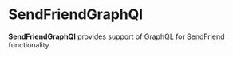 # SendFriendGraphQl

**SendFriendGraphQl** provides support of GraphQL for SendFriend functionality.
